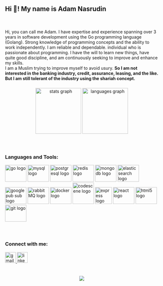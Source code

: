 <h2 align="left">Hi 👋! My name is Adam Nasrudin</h2>

###

<br clear="both">

<p align="left">Hi, you can call me Adam. I have expertise and experience spanning over 3 years in software development using the Go programming language (Golang). Strong knowledge of programming concepts and the ability to work independently. I am reliable and dependable. individual who is passionate about programming. I have the will to learn new things, have quite good discipline, and am continuously seeking to improve and enhance my skills. 
<br>I am a Muslim trying to improve myself to avoid usury. <b>So I am not interested in the banking industry, credit, assurance, leasing, and the like. But I am still tolerant of the industry using the shariah concept.</b></p>

###

<div align="center">
  <img src="https://github-readme-stats.vercel.app/api?hide_title=false&hide_rank=false&show_icons=true&include_all_commits=false&count_private=false&disable_animations=false&theme=default&locale=en&hide_border=true&username=adamnasrudin03" height="150" alt="stats graph"  />
  <img src="https://github-readme-stats.vercel.app/api/top-langs?locale=en&hide_title=false&layout=compact&card_width=320&langs_count=6&theme=default&hide_border=true&username=adamnasrudin03" height="150" alt="languages graph"  />
</div>

###

<br clear="both">
<h3 align="left">Languages and Tools:</h3>
<div align="left">
  <img src="https://cdn.jsdelivr.net/gh/devicons/devicon/icons/go/go-original.svg" height="55" width="70" alt="go logo"  />
  <img src="https://cdn.jsdelivr.net/gh/devicons/devicon/icons/mysql/mysql-original-wordmark.svg" height="55" width="70" alt="mysql logo"  />
  <img src="https://cdn.jsdelivr.net/gh/devicons/devicon/icons/postgresql/postgresql-original-wordmark.svg" height="55" width="70" alt="postgresql logo"  />
  <img src="https://cdn.jsdelivr.net/gh/devicons/devicon/icons/redis/redis-original-wordmark.svg" height="55" width="70" alt="redis logo"  />
  <img src="https://cdn.jsdelivr.net/gh/devicons/devicon/icons/mongodb/mongodb-original-wordmark.svg" height="55" width="70" alt="mongodb logo"  />
  <img src="https://cdn.jsdelivr.net/gh/devicons/devicon/icons/elasticsearch/elasticsearch-original-wordmark.svg" height="55" width="70" alt="elasticsearch logo"  />
  <img src="https://cdn.worldvectorlogo.com/logos/google-cloud-pub-sub-logo.svg" height="55" width="70" alt="google pub sub logo"  />
  <img src="https://cdn.jsdelivr.net/gh/devicons/devicon/icons/rabbitmq/rabbitmq-original-wordmark.svg" height="55" width="70" alt="rabbitMQ logo"  />
  <img src="https://www.docker.com/wp-content/uploads/2023/08/logo-guide-logos-1.svg" height="55" width="70" alt="docker logo"  />
  <img src="https://avatars.githubusercontent.com/u/17876045?s=280&v=4" height="70" width="70" alt="codescene logo"  />
  <img src="https://cdn.jsdelivr.net/gh/devicons/devicon/icons/express/express-original-wordmark.svg" height="55" width="55" alt="express logo"  />
  <img src="https://cdn.jsdelivr.net/gh/devicons/devicon/icons/react/react-original-wordmark.svg" height="55" width="70" alt="react logo"  />
  <img src="https://cdn.jsdelivr.net/gh/devicons/devicon/icons/html5/html5-original.svg" height="55" width="70" alt="html5 logo"  />
  <img src="https://cdn.jsdelivr.net/gh/devicons/devicon/icons/git/git-original-wordmark.svg" height="55" width="70" alt="git logo"  />
 
</div>

###

<br clear="both">

<h3 align="left">Connect with me:</h3>
<div align="left">
  <a href="https://mail.google.com/mail/u/0/?view=cm&tf=1&fs=1&to=adamnasrudin858@gmail.com" target="_blank">
    <img src="https://img.shields.io/static/v1?message=Gmail&logo=gmail&label=&color=D14836&logoColor=white&labelColor=&style=for-the-badge" height="35" alt="gmail logo"  />
  </a>
  <a href="https://www.linkedin.com/in/adam-nasrudin/" target="_blank">
    <img src="https://img.shields.io/static/v1?message=LinkedIn&logo=linkedin&label=&color=0077B5&logoColor=white&labelColor=&style=for-the-badge" height="35" alt="linkedin logo"  />
  </a>
</div>

###

<br clear="both">

<div align="center">
  <img src="https://profile-counter.glitch.me/adamnasrudin03/count.svg?"  />
</div>

###
